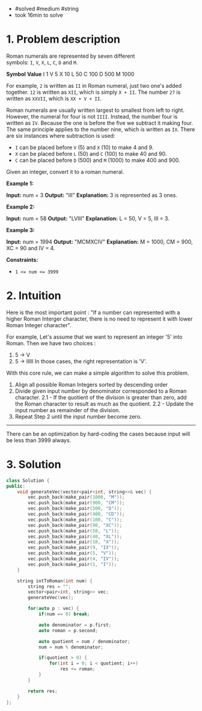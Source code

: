
- #solved #medium #string 
- took 16min to solve

# 1. Problem description
Roman numerals are represented by seven different symbols: `I`, `V`, `X`, `L`, `C`, `D` and `M`.

**Symbol**       **Value**
I             1
V             5
X             10
L             50
C             100
D             500
M             1000

For example, `2` is written as `II` in Roman numeral, just two one's added together. `12` is written as `XII`, which is simply `X + II`. The number `27` is written as `XXVII`, which is `XX + V + II`.

Roman numerals are usually written largest to smallest from left to right. However, the numeral for four is not `IIII`. Instead, the number four is written as `IV`. Because the one is before the five we subtract it making four. The same principle applies to the number nine, which is written as `IX`. There are six instances where subtraction is used:

- `I` can be placed before `V` (5) and `X` (10) to make 4 and 9. 
- `X` can be placed before `L` (50) and `C` (100) to make 40 and 90. 
- `C` can be placed before `D` (500) and `M` (1000) to make 400 and 900.

Given an integer, convert it to a roman numeral.

**Example 1:**

**Input:** num = 3
**Output:** "III"
**Explanation:** 3 is represented as 3 ones.

**Example 2:**

**Input:** num = 58
**Output:** "LVIII"
**Explanation:** L = 50, V = 5, III = 3.

**Example 3:**

**Input:** num = 1994
**Output:** "MCMXCIV"
**Explanation:** M = 1000, CM = 900, XC = 90 and IV = 4.

**Constraints:**

- `1 <= num <= 3999`

# 2. Intuition

Here is the most important point :
"If a number can represented with a higher Roman Interger character, there is no need to represent it with lower Roman Integer character".

For example, Let's assume that we want to represent an integer '5' into Roman.
Then we have two choices :
1. 5 -> V
2. 5 -> IIIII
In those cases, the right representation is 'V'.

With this core rule, we can make a simple algorithm to solve this problem.
1.  Align all possible Roman Integers sorted by descending order
2. Divide given input number by denominator corresponded to a Roman character.
	2.1 - If the quotient of the division is greater than zero, add the Roman character to result as much as the quotient.
	2.2  - Update the input number as remainder of the division.
3. Repeat Step 2 until the input number become zero.

---

There can be an optimization by hard-coding the cases because input will be less than 3999 always.


# 3. Solution

```cpp
class Solution {
public:
    void generateVec(vector<pair<int, string>>& vec) {
        vec.push_back(make_pair(1000, "M"));
        vec.push_back(make_pair(900, "CM"));
        vec.push_back(make_pair(500, "D"));
        vec.push_back(make_pair(400, "CD"));
        vec.push_back(make_pair(100, "C"));
        vec.push_back(make_pair(90, "XC"));
        vec.push_back(make_pair(50, "L"));
        vec.push_back(make_pair(40, "XL"));
        vec.push_back(make_pair(10, "X"));
        vec.push_back(make_pair(9, "IX"));
        vec.push_back(make_pair(5, "V"));
        vec.push_back(make_pair(4, "IV"));
        vec.push_back(make_pair(1, "I"));
    }

    string intToRoman(int num) {
        string res = "";
        vector<pair<int, string>> vec;
        generateVec(vec);

        for(auto p : vec) {
            if(num == 0) break;

            auto denominator = p.first;
            auto roman = p.second;

            auto quotient = num / denominator;
            num = num % denominator;

            if(quotient > 0) {
                for(int i = 0; i < quotient; i++)
                    res += roman;
            }
        }

        return res;
    }
};
```